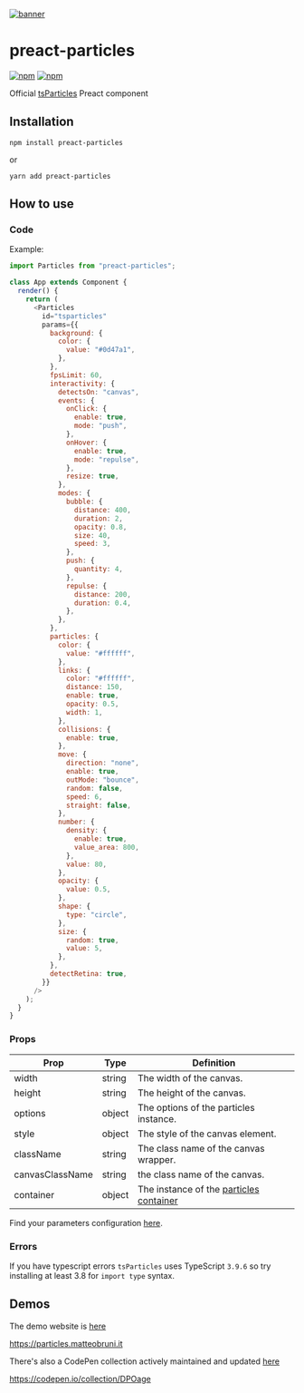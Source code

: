 [![banner](https://cdn.matteobruni.it/images/particles/banner2.png)](https://particles.matteobruni.it)

# preact-particles

[![npm](https://img.shields.io/npm/v/preact-particles)](https://www.npmjs.com/package/preact-particles) [![npm](https://img.shields.io/npm/dm/preact-particles)](https://www.npmjs.com/package/preact-particles)

Official [tsParticles](https://github.com/matteobruni/tsparticles) Preact component

## Installation

```shell
npm install preact-particles
```

or

```shell
yarn add preact-particles
```

## How to use

### Code

Example:

```javascript
import Particles from "preact-particles";

class App extends Component {
  render() {
    return (
      <Particles
        id="tsparticles"
        params={{
          background: {
            color: {
              value: "#0d47a1",
            },
          },
          fpsLimit: 60,
          interactivity: {
            detectsOn: "canvas",
            events: {
              onClick: {
                enable: true,
                mode: "push",
              },
              onHover: {
                enable: true,
                mode: "repulse",
              },
              resize: true,
            },
            modes: {
              bubble: {
                distance: 400,
                duration: 2,
                opacity: 0.8,
                size: 40,
                speed: 3,
              },
              push: {
                quantity: 4,
              },
              repulse: {
                distance: 200,
                duration: 0.4,
              },
            },
          },
          particles: {
            color: {
              value: "#ffffff",
            },
            links: {
              color: "#ffffff",
              distance: 150,
              enable: true,
              opacity: 0.5,
              width: 1,
            },
            collisions: {
              enable: true,
            },
            move: {
              direction: "none",
              enable: true,
              outMode: "bounce",
              random: false,
              speed: 6,
              straight: false,
            },
            number: {
              density: {
                enable: true,
                value_area: 800,
              },
              value: 80,
            },
            opacity: {
              value: 0.5,
            },
            shape: {
              type: "circle",
            },
            size: {
              random: true,
              value: 5,
            },
          },
          detectRetina: true,
        }}
      />
    );
  }
}
```

### Props

| Prop            | Type   | Definition                                                                                                           |
| --------------- | ------ | -------------------------------------------------------------------------------------------------------------------- |
| width           | string | The width of the canvas.                                                                                             |
| height          | string | The height of the canvas.                                                                                            |
| options         | object | The options of the particles instance.                                                                               |
| style           | object | The style of the canvas element.                                                                                     |
| className       | string | The class name of the canvas wrapper.                                                                                |
| canvasClassName | string | the class name of the canvas.                                                                                        |
| container       | object | The instance of the [particles container](https://github.com/matteobruni/tsparticles/wiki/Particles-Container-class) |

Find your parameters configuration [here](https://particles.matteobruni.it).

### Errors

If you have typescript errors `tsParticles` uses TypeScript `3.9.6` so try installing at least 3.8 for `import type` syntax.

## Demos

The demo website is [here](https://particles.matteobruni.it)

<https://particles.matteobruni.it>

There's also a CodePen collection actively maintained and updated [here](https://codepen.io/collection/DPOage)

<https://codepen.io/collection/DPOage>
